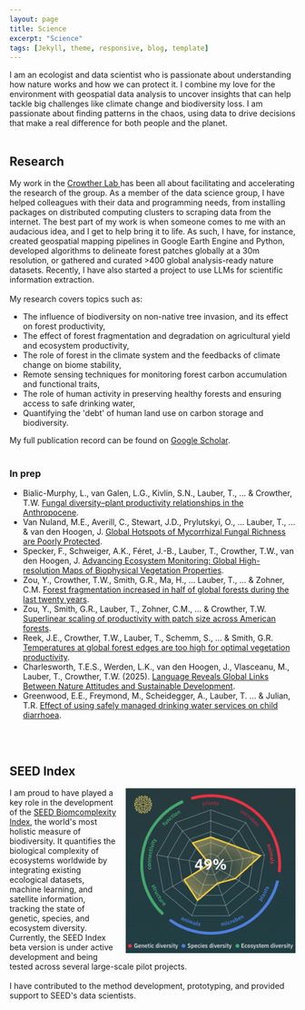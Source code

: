 ```yaml
---
layout: page
title: Science
excerpt: "Science"
tags: [Jekyll, theme, responsive, blog, template]
---
```



I am an ecologist and data scientist who is passionate about understanding how nature works and how we can protect it. I combine my love for the environment with geospatial data analysis to uncover insights that can help tackle big challenges like climate change and biodiversity loss. I am passionate about finding patterns in the chaos, using data to drive decisions that make a real difference for both people and the planet. 
<br><br>

## Research

My work in the [Crowther Lab ](https://crowtherlab.com/) has been all about facilitating and accelerating the research of the group. As a member of the data science group, I have helped colleagues with their data and programming needs, from installing packages on distributed computing clusters to scraping data from the internet. The best part of my work is when someone comes to me with an audacious idea, and I get to help bring it to life. As such, I have, for instance, created geospatial mapping pipelines in Google Earth Engine and Python, developed algorithms to delineate forest patches globally at a 30m resolution, or gathered and curated >400 global analysis-ready nature datasets. Recently, I have also started a project to use LLMs for scientific information extraction. 
<br><br>
My research covers topics such as: 
- The influence of biodiversity on non-native tree invasion, and its effect on forest productivity,
- The effect of forest fragmentation and degradation on agricultural yield and ecosystem productivity, 
- The role of forest in the climate system and the feedbacks of climate change on biome stability,
- Remote sensing techniques for monitoring forest carbon accumulation and functional traits,
- The role of human activity in preserving healthy forests and ensuring access to safe drinking water,
- Quantifying the 'debt' of human land use on carbon storage and biodiversity. 

My full publication record can be found on [Google Scholar](https://scholar.google.com/citations?user=RY_VPNUAAAAJ&hl=en).
<br><br>

### In prep
* Bialic-Murphy, L., van Galen, L.G., Kivlin, S.N., Lauber, T., ... & Crowther, T.W. [Fungal diversity–plant productivity relationships in the Anthropocene](#).
* Van Nuland, M.E., Averill, C., Stewart, J.D., Prylutskyi, O., ... Lauber, T., ... & van den Hoogen, J. [Global Hotspots of Mycorrhizal Fungal Richness are Poorly Protected](#).
* Specker, F., Schweiger, A.K., Féret, J.-B., Lauber, T., Crowther, T.W., van den Hoogen, J. [Advancing Ecosystem Monitoring: Global High-resolution Maps of Biophysical Vegetation Properties](#).
* Zou, Y., Crowther, T.W., Smith, G.R., Ma, H., ... Lauber, T., ... & Zohner, C.M. [Forest fragmentation increased in half of global forests during the last twenty years](#).
* Zou, Y., Smith, G.R., Lauber, T., Zohner, C.M., ... & Crowther, T.W. [Superlinear scaling of productivity with patch size across American forests](#).
* Reek, J.E., Crowther, T.W., Lauber, T., Schemm, S., ... & Smith, G.R. [Temperatures at global forest edges are too high for optimal vegetation productivity](#).
* Charlesworth, T.E.S., Werden, L.K., van den Hoogen, J., Vlasceanu, M., Lauber, T., Crowther, T.W. (2025). [Language Reveals Global Links Between Nature Attitudes and Sustainable Development](#).
* Greenwood, E.E., Freymond, M., Scheidegger, A., Lauber, T. ... & Julian, T.R. [Effect of using safely managed drinking water services on child diarrhoea](#).

<br><br>



## SEED Index

<div style="float: right; width: 300px; height: auto; margin-left: 15px;">
  <img src="/images/SEED.png" alt="SEED Biomcomplexity Index">
</div>

I am proud to have played a key role in the development of the [SEED Biomcomplexity Index](https://www.seed-index.com/), the world's most holistic measure of biodiversity. It quantifies the biological complexity of ecosystems worldwide by integrating existing ecological datasets, machine learning, and satellite information, tracking the state of genetic, species, and ecosystem diversity. Currently, the SEED Index beta version is under active development and being tested across several large-scale pilot projects.
<br><br>
I have contributed to the method development, prototyping, and provided support to SEED's data scientists. 
<br><br>

